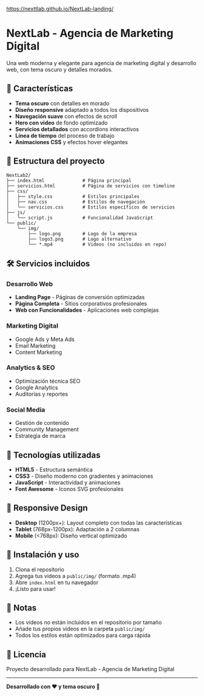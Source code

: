 https://nexttlab.github.io/NextLab-landing/
# NextLab - Agencia de Marketing Digital

Una web moderna y elegante para agencia de marketing digital y desarrollo web, con tema oscuro y detalles morados.

## 🎯 Características

- **Tema oscuro** con detalles en morado
- **Diseño responsive** adaptado a todos los dispositivos
- **Navegación suave** con efectos de scroll
- **Hero con video** de fondo optimizado
- **Servicios detallados** con accordions interactivos
- **Línea de tiempo** del proceso de trabajo
- **Animaciones CSS** y efectos hover elegantes

## 📁 Estructura del proyecto

```
NextLab2/
├── index.html              # Página principal
├── servicios.html          # Página de servicios con timeline
├── css/
│   ├── style.css           # Estilos principales
│   ├── nav.css             # Estilos de navegación
│   └── servicios.css       # Estilos específicos de servicios
├── js/
│   └── script.js           # Funcionalidad JavaScript
└── public/
    └── img/
        ├── logo.png        # Logo de la empresa
        ├── logo3.png       # Logo alternativo
        └── *.mp4           # Videos (no incluidos en repo)
```

## 🛠️ Servicios incluidos

### Desarrollo Web
- **Landing Page** - Páginas de conversión optimizadas
- **Página Completa** - Sitios corporativos profesionales  
- **Web con Funcionalidades** - Aplicaciones web complejas

### Marketing Digital
- Google Ads y Meta Ads
- Email Marketing
- Content Marketing

### Analytics & SEO
- Optimización técnica SEO
- Google Analytics
- Auditorías y reportes

### Social Media
- Gestión de contenido
- Community Management
- Estrategia de marca

## 🎨 Tecnologías utilizadas

- **HTML5** - Estructura semántica
- **CSS3** - Diseño moderno con gradientes y animaciones
- **JavaScript** - Interactividad y animaciones
- **Font Awesome** - Iconos SVG profesionales

## 📱 Responsive Design

- **Desktop** (1200px+): Layout completo con todas las características
- **Tablet** (768px-1200px): Adaptación a 2 columnas
- **Mobile** (<768px): Diseño vertical optimizado

## 🚀 Instalación y uso

1. Clona el repositorio
2. Agrega tus videos a `public/img/` (formato .mp4)
3. Abre `index.html` en tu navegador
4. ¡Listo para usar!

## 📝 Notas

- Los videos no están incluidos en el repositorio por tamaño
- Añade tus propios videos en la carpeta `public/img/`
- Todos los estilos están optimizados para carga rápida

## 📄 Licencia

Proyecto desarrollado para NextLab - Agencia de Marketing Digital

---


**Desarrollado con ❤️ y tema oscuro 🌙** 

